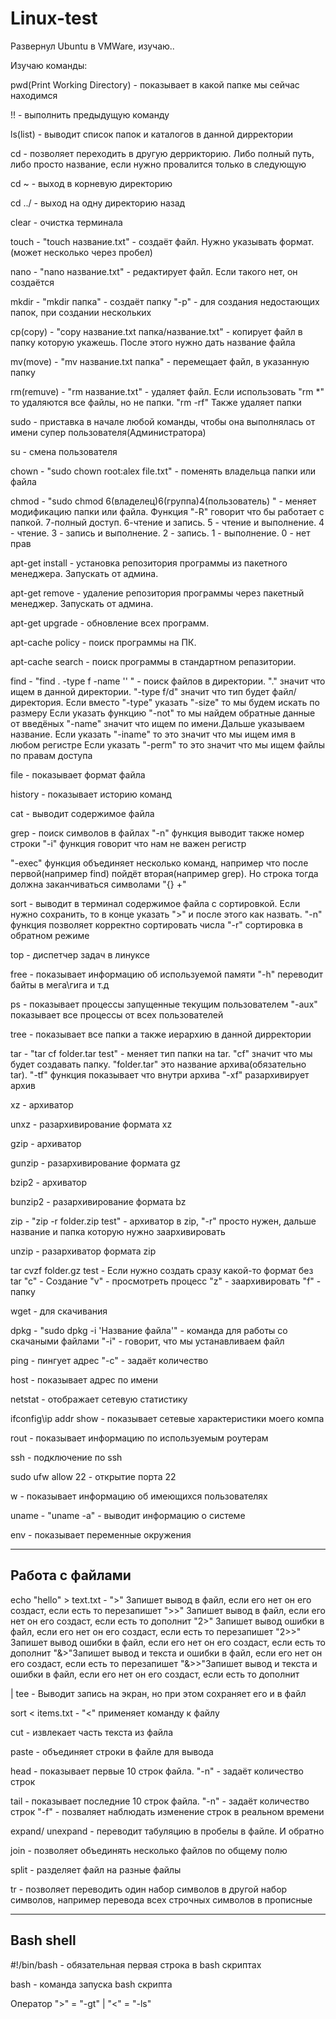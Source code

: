 # Linux-test
Развернул Ubuntu в VMWare, изучаю..


Изучаю команды:

pwd(Print Working Directory) - показывает в какой папке мы сейчас находимся

!! - выполнить предыдущую команду

ls(list) - выводит список папок и каталогов в данной дирректории

cd - позволяет переходить в другую деррикторию. Либо полный путь, либо просто название, если нужно провалится только в следующую

cd ~ - выход в корневую директорию

cd ../ - выход на одну директорию назад

clear - очистка терминала

touch - "touch название.txt" -  создаёт файл. Нужно указывать формат.(может несколько через пробел)

nano - "nano название.txt" - редактирует файл. Если такого нет, он создаётся

mkdir - "mkdir папка" - создаёт папку
 "-p" - для создания недостающих папок, при создании нескольких 

cp(copy) - "copy название.txt папка/название.txt" - копирует файл в папку которую укажешь. После этого нужно дать название файла

mv(move) - "mv название.txt папка" - перемещает файл, в указанную папку

rm(remuve) - "rm название.txt" - удаляет файл. Если использовать "rm *" то удаляются все файлы, но не папки. "rm -rf" Также удаляет папки

sudo - приставка в начале любой команды, чтобы она выполнялась от имени супер пользователя(Администратора)

su - смена пользователя

chown - "sudo chown root:alex file.txt" - поменять владельца папки или файла

chmod - "sudo chmod 6(владелец)6(группа)4(пользователь) " - меняет модификацию папки или файла. Функция "-R" говорит что бы работает с папкой. 7-полный доступ. 6-чтение и запись. 5 - чтение и выполнение. 4 - чтение. 3 - запись и выполнение. 2 - запись. 1 - выполнение. 0 - нет прав

apt-get install - установка репозитория программы из пакетного менеджера. Запускать от админа.

apt-get remove - удаление репозитория программы через пакетный менеджер. Запускать от админа.

apt-get upgrade - обновление всех программ.

apt-cache policy - поиск программы на ПК.

apt-cache search - поиск программы в стандартном репазитории.

find - "find . -type f -name '' " - поиск файлов в директории. "." значит что ищем в данной директории. "-type f/d" значит что тип будет файл/директория. 
              Если вместо "-type" указать "-size" то мы будем искать по размеру 
              Если  указать функцию "-not" то мы найдем обратные данные от введёных
                      "-name" значит что ищем по имени.Дальше указываем название.
                      Если указать "-iname" то это значит что мы ищем имя в любом регистре
                      Если указать "-perm" то это значит что мы ищем файлы по правам доступа

file - показывает формат файла

history - показывает историю команд

cat - выводит содержимое файла

grep - поиск символов в файлах
    "-n" функция выводит также номер строки
    "-i" функция говорит что нам не важен регистр
    
"-exec" функция объединяет несколько команд, например что после первой(например find) пойдёт вторая(например grep). Но строка тогда должна заканчиваться символами "{} +"    

sort - выводит в терминал содержимое файла с сортировкой. Если нужно сохранить, то в конце указать ">" и после этого как назвать.
    "-n" функция позволяет корректно сортировать числа
    "-r" сортировка в обратном режиме

top - диспетчер задач в линуксе

free - показывает информацию об используемой памяти
    "-h" переводит байты в мега\гига и т.д

ps - показывает процессы запущенные текущим пользователем
    "-aux" показывает все процессы от всех пользователей

tree - показывает все папки а также иерархию в данной дирректории

tar - "tar cf folder.tar test" - меняет тип папки на tar. "cf" значит что мы будет создавать папку. "folder.tar" это название архива(обязательно tar).
    "-tf" функция показывает что внутри архива
    "-xf" разархивирует архив

xz - архиватор

unxz - разархивирование формата xz

gzip - архиватор

gunzip - разархивирование формата gz

bzip2 - архиватор

bunzip2 - разархивирование формата bz

zip - "zip -r folder.zip test" - архиватор в zip, "-r" просто нужен, дальше название и папка которую нужно заархивировать

unzip - разархиватор формата zip

tar cvzf folder.gz test - Если нужно создать сразу какой-то формат без tar
        "c" - Создание
        "v" - просмотреть процесс
        "z" - заархивировать
        "f" - папку

wget - для скачивания

dpkg - "sudo dpkg -i 'Название файла'" - команда для работы со скачаными файлами
        "-i" - говорит, что мы устанавливаем файл

ping - пингует адрес
        "-c" - задаёт количество

host - показывает адрес по имени

netstat - отображает сетевую статистику

ifconfig\ip addr show - показывает сетевые характеристики моего компа

rout - показывает информацию по используемым роутерам

ssh - подключение по ssh

sudo ufw allow 22 - открытие порта 22

w - показывает информацию об имеющихся пользователях

uname - "uname -a" - выводит информацию о системе

env - показывает переменные окружения

-----------------------------------------------------------------------------------------
Работа с файлами
-----------------------------------------------------------------------------------------

echo "hello" > text.txt - ">" Запишет вывод в файл, если его нет он его создаст, если есть то перезапишет
       ">>" Запишет вывод в файл, если его нет он его создаст, если есть то дополнит
       "2>" Запишет вывод ошибки в файл, если его нет он его создаст, если есть то перезапишет
       "2>>" Запишет вывод ошибки в файл, если его нет он его создаст, если есть то дополнит
       "&>"Запишет вывод и текста и ошибки в файл, если его нет он его создаст, если есть то перезапишет
       "&>>"Запишет вывод и текста и ошибки в файл, если его нет он его создаст, если есть то дополнит

| tee - Выводит запись на экран, но при этом сохраняет его и в файл

sort < items.txt - "<" применяет команду к файлу

cut - извлекает часть текста из файла

paste - объединяет строки в файле для вывода

head - показывает первые 10 строк файла.
        "-n" - задаёт количество строк

tail - показывает последние 10 строк файла.
        "-n" - задаёт количество строк
        "-f" - позваляет наблюдать изменение строк в реальном времени

expand/ unexpand - переводит табуляцию в пробелы в файле. И обратно

join - позволяет объединять несколько файлов по общему полю

split - разделяет файл на разные файлы

tr -  позволяет переводить один набор символов в другой набор символов, например перевода всех строчных символов в прописные

-----------------------------------------------------------------------------------------
Bash shell
-----------------------------------------------------------------------------------------

#!/bin/bash - обязательная первая строка в bash скриптах

bash - команда запуска bash скрипта

Оператор ">" = "-gt" | "<" = "-ls"











